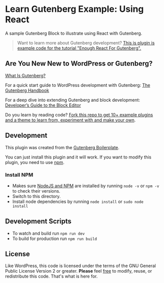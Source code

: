 # Learn Gutenberg Example: Using React

A sample Gutenberg Block to illustrate using React with Gutenberg.

> Want to learn more about Gutenberg development?
> [This is plugin is example code for the tutorial "Enough React For Gutenberg".](https://learn.wordpress.org)

## Are You New New to WordPress or Gutenberg?

[What Is Gutenberg?](https://wordpress.org/gutenberg)

For a quick start guide to WordPress development with Gutenberg: [The Gutenberg Handbook](https://wordpress.org/gutenberg/handbook/)

For a deep dive into extending Gutenberg and block development: [Developer’s Guide to the Block Editor](https://learn.wordpress.org)

Do you learn by reading code? [Fork this repo to get 10+ example plugins and a theme to learn from, experiment with and make your own](https://github.com/WordPress/gutenberg-tutorial/fork).
## Development
This plugin was created from the [Gutenberg Boilerplate](https://github.com/ahmadawais/Gutenberg-Boilerplate).

You can just install this plugin and it will work. If you want to modify this plugin, you need to use [npm](https://npmjs.com).

### Install NPM
- Makes sure [NodeJS and NPM](https://nodejs.org/) are installed by running `node -v` or `npm -v` to check their versions.
- Switch to this directory. 
- Install node dependencies by running `node install` or `sudo node install`

## Development Scripts
- To watch and build run `npm run dev`
- To build for production run `npm run build`

## License
Like WordPress, this code is licensed under the terms of the GNU General Public License Version 2 or greater. __Please__ feel [free](https://wordpress.org/about/philosophy#gpl) to modify, reuse, or redistribute this code. That's what is here for.